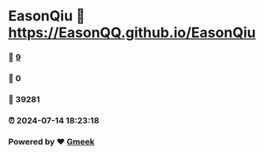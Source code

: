 # EasonQiu :link: https://EasonQQ.github.io/EasonQiu 
### :page_facing_up: [9](https://EasonQQ.github.io/EasonQiu/tag.html) 
### :speech_balloon: 0 
### :hibiscus: 39281 
### :alarm_clock: 2024-07-14 18:23:18 
### Powered by :heart: [Gmeek](https://github.com/Meekdai/Gmeek)
